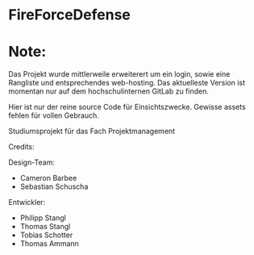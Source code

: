 # FireForceDefense

# Note:
Das Projekt wurde mittlerweile erweiterert um ein login, sowie eine Rangliste und entsprechendes web-hosting.
Das aktuelleste Version ist momentan nur auf dem hochschulinternen GitLab zu finden. 

Hier ist nur der reine source Code für Einsichtszwecke. Gewisse assets fehlen für vollen Gebrauch.

Studiumsprojekt für das Fach Projektmanagement

Credits:

Design-Team:

- Cameron Barbee
- Sebastian Schuscha

Entwickler:

- Philipp Stangl
- Thomas Stangl
- Tobias Schotter
- Thomas Ammann

